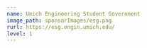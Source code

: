 ```yaml
---
name: Umich Engineering Student Government
image_path: sponsorImages/esg.png
rurl: https://esg.engin.umich.edu/
level: 1
---
```


